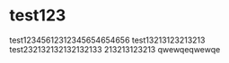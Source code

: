 # test123
test12345612312345654654656
test13213123213213
test232132132132132133
213213123213
qwewqeqwewqe
